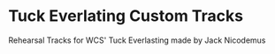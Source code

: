 # Tuck Everlating Custom Tracks
Rehearsal Tracks for WCS' Tuck Everlasting made by Jack Nicodemus

# 
